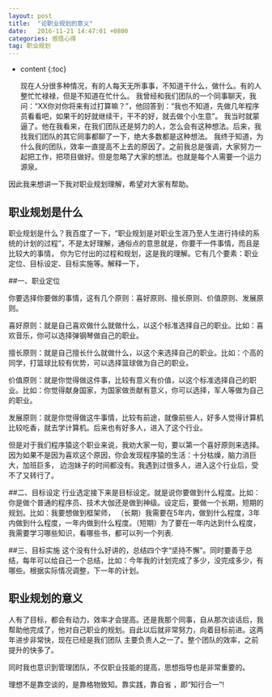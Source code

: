```yaml
---
layout: post
title:  "论职业规划的意义"
date:   2016-11-21 14:47:01 +0800
categories: 感悟心得
tag: 职业规划
---
```


* content
{:toc}

   现在人分很多种情况，有的人每天无所事事，不知道干什么，做什么。有的人整忙忙禄禄，但是不知道在忙什么。
我曾经和我们团队的一个同事聊天，我问：“XX你对你将来有过打算嘛？”，他回答到：“我也不知道，先做几年程序员看看吧，如果干的好就继续干，干不的好，就去做个小生意”。
我当时就蒙逼了。他在我看来，在我们团队还是努力的人，怎么会有这种想法。后来，我找我们团队的其它同事都聊了一下，绝大多数都是这种想法。
我终于知道，为什么我的团队，效率一直提高不上去的原因了。之前我总是强调，大家努力一起把工作，把项目做好。但是忽略了大家的想法。也就是每个人需要一个运力源泉。

因此我来想讲一下我对职业规划理解，希望对大家有帮助。


职业规划是什么
--------------
职业规划是什么？我百度了一下，“职业规划是对职业生涯乃至人生进行持续的系统的计划的过程”，不是太好理解，通俗点的意思就是，你要干一件事情，而且是比较大的事情，
你为它付出的过程和规划，这是我的理解。它有几个要素：职业定位、目标设定、目标实施等。解释一下，

##一、职业定位

  你要选择你要做的事情，这有几个原则：喜好原则、擅长原则、价值原则、发展原则。

  喜好原则：就是自己喜欢做什么就做什么，以这个标准选择自己的职业。比如：喜欢音乐，你可以选择弹钢琴做自己的职业。

  擅长原则：就是自己擅长什么就做什么，以这个来选择自己的职业。比如：个高的同学，打篮球比较有优势，可以选择篮球做为自己的职业。

  价值原则：就是你觉得做这件事，比较有意义有价值，以这个标准选择自己的职业。比如：你觉得献身国家，为国家做贡献有意义，你可以选择，军人等做为自己的职业。

  发展原则：就是你觉得做这牛事情，比较有前途，就像前些人，好多人觉得计算机比较吃香，就去学计算机。后来也有好多人，进入了这个行业。

但是对于我们程序猿这个职业来说，我劝大家一句，要以第一个喜好原则来选择。因为如果不是因为喜欢这个原因，你会发现程序猿的生活：十分枯燥，脑力消巨大，加班巨多，
边泡妹子的时间都没有。我遇到过很多人，进入这个行业后，受不了又转行了。

##二、目标设定
    行业选定接下来是目标设定。就是说你要做到什么程度。比如：你是做个普通的程序员、技术大伽还是做到神级。设定后，要做一个长期，短期的规划。比如：我要想做到框架师，
（长期）我需要在5年内，做到什么程度，3年内做到什么程度，一年内做到什么程度。（短期）为了要在一年内达到什么程度，我需要学习哪些知识，看哪些书，都可以列一个列表.

##三、目标实施
    这个没有什么好讲的，总结四个字“坚持不懈”。同时要善于总结，每年可以给自己一个总结，比如：今年我的计划完成了多少，没完成多少，有哪些。根据实际情况调整，下一年的计划。


职业规划的意义
--------------
人有了目标，都会有动力，效率才会提高。还是我那个同事，自从那次谈话后，我帮助他完成了，他对自己职业的规划。自此以后就非常努力，向着目标前进。这两年进步非常快，现在已经是我们团队
主要负责人之一了。整个团队的效率，之前提升的快多了。

   同时我也意识到管理团队，不仅职业技能的提高，思想指导也是非常重要的。

   理想不是靠空谈的，是靠格物致知。靠实践，靠自省 ，即“知行合一”!
